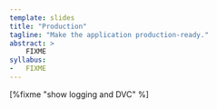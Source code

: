 ```yaml
---
template: slides
title: "Production"
tagline: "Make the application production-ready."
abstract: >
    FIXME
syllabus:
-   FIXME
---
```


[%fixme "show logging and DVC" %]

